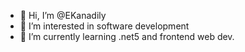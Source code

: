 - 👋 Hi, I’m @EKanadily
- 👀 I’m interested in software development
- 🌱 I’m currently learning .net5 and frontend web dev.

<!---
EKanadily/EKanadily is a ✨ special ✨ repository because its `README.md` (this file) appears on your GitHub profile.
You can click the Preview link to take a look at your changes.
--->
